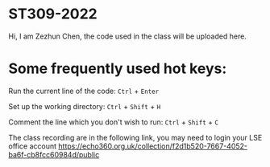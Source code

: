 # ST309-2022

Hi, I am Zezhun Chen, the code used in the class will be uploaded here.

# Some frequently used hot keys:
Run the current line of the code: `Ctrl` + `Enter`

Set up the working directory: `Ctrl` + `Shift` + `H`

Comment the line which you don't wish to run: `Ctrl` + `Shift`  + `C`

The class recording are in the following link, you may need to login your LSE office account 
https://echo360.org.uk/collection/f2d1b520-7667-4052-ba6f-cb8fcc60984d/public
